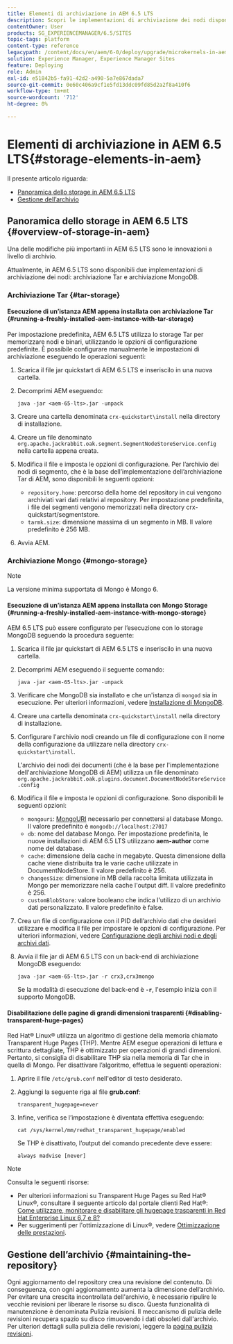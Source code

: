 ```yaml
---
title: Elementi di archiviazione in AEM 6.5 LTS
description: Scopri le implementazioni di archiviazione dei nodi disponibili in AEM 6.5 LTS e come gestire l’archivio.
contentOwner: User
products: SG_EXPERIENCEMANAGER/6.5/SITES
topic-tags: platform
content-type: reference
legacypath: /content/docs/en/aem/6-0/deploy/upgrade/microkernels-in-aem-6-0
solution: Experience Manager, Experience Manager Sites
feature: Deploying
role: Admin
exl-id: e51842b5-fa91-42d2-a490-5a7e867dada7
source-git-commit: 0e60c406a9cf1e5fd13ddc09fd85d2a2f8a410f6
workflow-type: tm+mt
source-wordcount: '712'
ht-degree: 0%

---
```


# Elementi di archiviazione in AEM 6.5 LTS{#storage-elements-in-aem}

Il presente articolo riguarda:

* [Panoramica dello storage in AEM 6.5 LTS](/help/sites-deploying/storage-elements-in-aem-6.md#overview-of-storage-in-aem)
* [Gestione dell’archivio](/help/sites-deploying/storage-elements-in-aem-6.md#maintaining-the-repository)

## Panoramica dello storage in AEM 6.5 LTS {#overview-of-storage-in-aem}

Una delle modifiche più importanti in AEM 6.5 LTS sono le innovazioni a livello di archivio.

Attualmente, in AEM 6.5 LTS sono disponibili due implementazioni di archiviazione dei nodi: archiviazione Tar e archiviazione MongoDB.

### Archiviazione Tar {#tar-storage}

#### Esecuzione di un’istanza AEM appena installata con archiviazione Tar {#running-a-freshly-installed-aem-instance-with-tar-storage}

Per impostazione predefinita, AEM 6.5 LTS utilizza lo storage Tar per memorizzare nodi e binari, utilizzando le opzioni di configurazione predefinite. È possibile configurare manualmente le impostazioni di archiviazione eseguendo le operazioni seguenti:

1. Scarica il file jar quickstart di AEM 6.5 LTS e inseriscilo in una nuova cartella.
1. Decomprimi AEM eseguendo:

   `java -jar <aem-65-lts>.jar -unpack`

1. Creare una cartella denominata `crx-quickstart\install` nella directory di installazione.

1. Creare un file denominato `org.apache.jackrabbit.oak.segment.SegmentNodeStoreService.config` nella cartella appena creata.

1. Modifica il file e imposta le opzioni di configurazione. Per l’archivio dei nodi di segmento, che è la base dell’implementazione dell’archiviazione Tar di AEM, sono disponibili le seguenti opzioni:

   * `repository.home`: percorso della home del repository in cui vengono archiviati vari dati relativi al repository. Per impostazione predefinita, i file dei segmenti vengono memorizzati nella directory crx-quickstart/segmentstore.
   * `tarmk.size`: dimensione massima di un segmento in MB. Il valore predefinito è 256 MB.

1. Avvia AEM.

### Archiviazione Mongo {#mongo-storage}

>[!NOTE]
>
>La versione minima supportata di Mongo è Mongo 6.

#### Esecuzione di un’istanza AEM appena installata con Mongo Storage {#running-a-freshly-installed-aem-instance-with-mongo-storage}

AEM 6.5 LTS può essere configurato per l’esecuzione con lo storage MongoDB seguendo la procedura seguente:

1. Scarica il file jar quickstart di AEM 6.5 LTS e inseriscilo in una nuova cartella.
1. Decomprimi AEM eseguendo il seguente comando:

   `java -jar <aem-65-lts>.jar -unpack`

1. Verificare che MongoDB sia installato e che un&#39;istanza di `mongod` sia in esecuzione. Per ulteriori informazioni, vedere [Installazione di MongoDB](https://docs.mongodb.org/manual/installation/).
1. Creare una cartella denominata `crx-quickstart\install` nella directory di installazione.
1. Configurare l&#39;archivio nodi creando un file di configurazione con il nome della configurazione da utilizzare nella directory `crx-quickstart\install`.

   L&#39;archivio dei nodi dei documenti (che è la base per l&#39;implementazione dell&#39;archiviazione MongoDB di AEM) utilizza un file denominato `org.apache.jackrabbit.oak.plugins.document.DocumentNodeStoreService.config`

1. Modifica il file e imposta le opzioni di configurazione. Sono disponibili le seguenti opzioni:

   * `mongouri`: [MongoURI](https://docs.mongodb.org/manual/reference/connection-string/) necessario per connettersi al database Mongo. Il valore predefinito è `mongodb://localhost:27017`
   * `db`: nome del database Mongo. Per impostazione predefinita, le nuove installazioni di AEM 6.5 LTS utilizzano **aem-author** come nome del database.
   * `cache`: dimensione della cache in megabyte. Questa dimensione della cache viene distribuita tra le varie cache utilizzate in DocumentNodeStore. Il valore predefinito è 256.
   * `changesSize`: dimensione in MB della raccolta limitata utilizzata in Mongo per memorizzare nella cache l&#39;output diff. Il valore predefinito è 256.
   * `customBlobStore`: valore booleano che indica l&#39;utilizzo di un archivio dati personalizzato. Il valore predefinito è false.

1. Crea un file di configurazione con il PID dell’archivio dati che desideri utilizzare e modifica il file per impostare le opzioni di configurazione. Per ulteriori informazioni, vedere [Configurazione degli archivi nodi e degli archivi dati](/help/sites-deploying/data-store-config.md).

1. Avvia il file jar di AEM 6.5 LTS con un back-end di archiviazione MongoDB eseguendo:

   ```shell
   java -jar <aem-65-lts>.jar -r crx3,crx3mongo
   ```

   Se la modalità di esecuzione del back-end è **`-r`**, l&#39;esempio inizia con il supporto MongoDB.

#### Disabilitazione delle pagine di grandi dimensioni trasparenti {#disabling-transparent-huge-pages}

Red Hat® Linux® utilizza un algoritmo di gestione della memoria chiamato Transparent Huge Pages (THP). Mentre AEM esegue operazioni di lettura e scrittura dettagliate, THP è ottimizzato per operazioni di grandi dimensioni. Pertanto, si consiglia di disabilitare THP sia nella memoria di Tar che in quella di Mongo. Per disattivare l’algoritmo, effettua le seguenti operazioni:

1. Aprire il file `/etc/grub.conf` nell&#39;editor di testo desiderato.
1. Aggiungi la seguente riga al file **grub.conf**:

   ```
   transparent_hugepage=never
   ```

1. Infine, verifica se l’impostazione è diventata effettiva eseguendo:

   ```
   cat /sys/kernel/mm/redhat_transparent_hugepage/enabled
   ```

   Se THP è disattivato, l’output del comando precedente deve essere:

   ```
   always madvise [never]
   ```

>[!NOTE]
>
>Consulta le seguenti risorse:
>
>* Per ulteriori informazioni su Transparent Huge Pages su Red Hat® Linux®, consultare il seguente articolo dal portale clienti Red Hat®: [Come utilizzare, monitorare e disabilitare gli hugepage trasparenti in Red Hat Enterprise Linux 6,7 e 8?](https://access.redhat.com/solutions/46111)
>* Per suggerimenti per l&#39;ottimizzazione di Linux®, vedere [Ottimizzazione delle prestazioni](/help/sites-deploying/configuring-performance.md).
>

## Gestione dell’archivio {#maintaining-the-repository}

Ogni aggiornamento del repository crea una revisione del contenuto. Di conseguenza, con ogni aggiornamento aumenta la dimensione dell’archivio. Per evitare una crescita incontrollata dell&#39;archivio, è necessario ripulire le vecchie revisioni per liberare le risorse su disco. Questa funzionalità di manutenzione è denominata Pulizia revisioni. Il meccanismo di pulizia delle revisioni recupera spazio su disco rimuovendo i dati obsoleti dall&#39;archivio. Per ulteriori dettagli sulla pulizia delle revisioni, leggere la [pagina pulizia revisioni](/help/sites-deploying/revision-cleanup.md).
